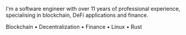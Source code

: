I'm a software engineer with over 11 years of professional experience, specialising in blockchain, DeFi applications and finance.

Blockchain • Decentralization • Finance • Linux • Rust
